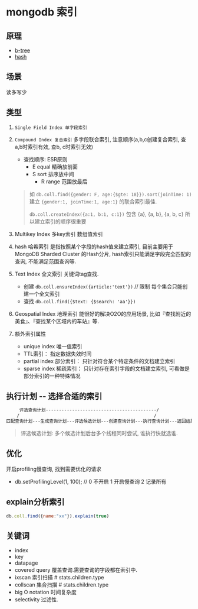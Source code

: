 # mongodb 索引

## 原理  

- [b-tree](ds-b-tree.md)
- [hash](ds-hash.md)

## 场景  

读多写少  

## 类型  

1. `Single Field Index 单字段索引`

2. `Compound Index 复合索引` 多字段联合索引, 注意顺序(a,b,c创建复合索引, 查a,b时索引有效, 查b, c时索引无效)

   - 查找顺序: ESR原则
     - E equal 精确放前面
     - S sort 排序放中间
       - R range 范围放最后

   > 如 `db.coll.find({gender: F, age:{$gte: 18}}).sort(joinTime: 1)` 建立 `{gender:1, joinTime:1, age:1}` 的联合索引最佳.  
   >  
   > `db.coll.createIndex({a:1, b:1, c:1})` 包含 {a}, {a, b}, {a, b, c} 所以建立索引的顺序很重要

3. Multikey Index 多key索引 数组值索引  

4. hash 哈希索引 是指按照某个字段的hash值来建立索引, 目前主要用于 MongoDB Sharded Cluster 的Hash分片, hash索引只能满足字段完全匹配的查询, 不能满足范围查询等.  

5. Text Index 全文索引 关键词tag查找.  

   - 创建 `db.coll.ensureIndex({article:'text'})` // 限制 每个集合只能创建一个全文索引
   - 查找 `db.coll.find({$text: {$search: 'aa'}})`

6. Geospatial Index 地理索引 能很好的解决O2O的应用场景, 比如『查找附近的美食』、『查找某个区域内的车站』等.  

7. 额外索引属性  

   - unique index 唯一值索引  
   - TTL索引： 指定数据失效时间  
   - partial index 部分索引： 只针对符合某个特定条件的文档建立索引  
   - sparse index 稀疏索引： 只针对存在索引字段的文档建立索引, 可看做是部分索引的一种特殊情况  

## 执行计划 -- 选择合适的索引

```bash
     评选查询计划------------------------------------------/
    /                                                   /
匹配查询计划---生成查询计划---评选候选计划---创建查询计划---执行查询计划---返回结果
```

> 评选候选计划: 多个候选计划后台多个线程同时尝试, 谁执行快就选谁.

## 优化  

开启profiling慢查询, 找到需要优化的请求  

- db.setProfilingLevel(1, 100); // 0 不开启 1 开启慢查询 2 记录所有  
  
## explain分析索引

```js
db.coll.find({name:"xx"}).explain(true)
```

## 关键词

- index
- key
- datapage
- covered query 覆盖查询.需要查询的字段都在索引中.
- ixscan 索引扫描 # stats.children.type
- collscan 集合扫描 # stats.children.type
- big O notation 时间复杂度
- selectivity 过滤性.
  